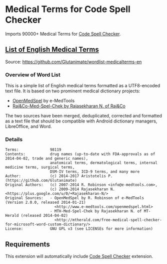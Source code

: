 # Medical Terms for Code Spell Checker

Imports 90000+ Medical Terms for [Code Spell Checker](https://marketplace.visualstudio.com/items?itemName=streetsidesoftware.code-spell-checker).

## [List of English Medical Terms](https://github.com/Glutanimate/wordlist-medicalterms-en)

Source: https://github.com/Glutanimate/wordlist-medicalterms-en

### Overview of Word List

This is a simple list of English medical terms formatted as a UTF8-encoded text file. It is based on two prominent medical dictionary projects:

 - [OpenMedSpel](http://www.e-medtools.com/openmedspel.html) by e-MedTools
 - [Raj&Co-Med-Spel-Chek by Rajasekharan N. of Raj&Co](http://rajn.co/free-medical-spell-checker-for-microsoft-word-custom-dictionary/)

The two sources have been merged, deduplicated, corrected and formatted as a text file that should be compatible with Android dictionary managers, LibreOffice, and Word.

### Details

    Terms:              98119
    Contents:           drug names (up-to-date with FDA-approvals as of 2014-04-02, trade and generic names),
                        anatomical terms, dermatological terms, internal medicine terms, surgical terms,
                        DSM-IV terms, ICD-9 terms, and many more
    Author:             (c) 2014-2017 Aristotelis P. (https://github.com/Glutanimate)
    Original Authors:   (c) 2007-2014 R. Robinson <info@e-medtools.com>,
                        (c) 2009-2014 Rajasekharan N. <https://plus.google.com/u/0/+Rajasekharan-N/>
    Original Sources:   - OpenMedSpel by R. Robinson of e-MedTools (Version 2.0.0, released 2014-01-21)
                          <http://www.e-medtools.com/openmedspel.html>
                        - MTH-Med-Spel-Chek by Rajasekharan N. of MT-Herald (released 2014-04-02)
                          <http://mtherald.com/free-medical-spell-checker-for-microsoft-word-custom-dictionary/>
    License:            GNU GPL v3 (see LICENSEs for more information)


## Requirements
This extension will automatically include [Code Spell Checker](https://marketplace.visualstudio.com/items?itemName=streetsidesoftware.code-spell-checker) extension.
